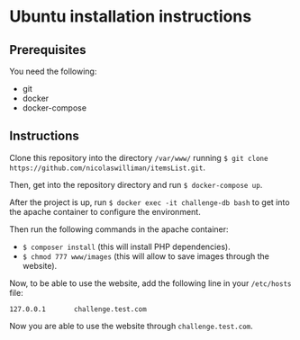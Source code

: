 # Ubuntu installation instructions

## Prerequisites

You need the following:
* git
* docker
* docker-compose


## Instructions
Clone this repository into the directory `/var/www/` running `$ git clone https://github.com/nicolaswilliman/itemsList.git`.

Then, get into the repository directory and run `$ docker-compose up`.

After the project is up, run `$ docker exec -it challenge-db bash` to get into the apache container to configure the environment.

Then run the following commands in the apache container:
* `$ composer install` (this will install PHP dependencies).
* `$ chmod 777 www/images` (this will allow to save images through the website).

Now, to be able to use the website, add the following line in your `/etc/hosts` file:

`127.0.0.1       challenge.test.com`

Now you are able to use the website through `challenge.test.com`.